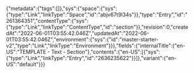 {"metadata":{"tags":[]},"sys":{"space":{"sys":{"type":"Link","linkType":"Space","id":"abjv67t9l34s"}},"type":"Entry","id":"261364351","contentType":{"sys":{"type":"Link","linkType":"ContentType","id":"section"}},"revision":0,"createdAt":"2022-06-01T03:55:42.046Z","updatedAt":"2022-06-01T03:55:42.046Z","environment":{"sys":{"id":"master-starter-v2","type":"Link","linkType":"Environment"}}},"fields":{"internalTitle":{"en-US":"TEMPLATE - Text - Section"},"contents":{"en-US":[{"sys":{"type":"Link","linkType":"Entry","id":"2636235622"}}]},"variant":{"en-US":"default"}}}